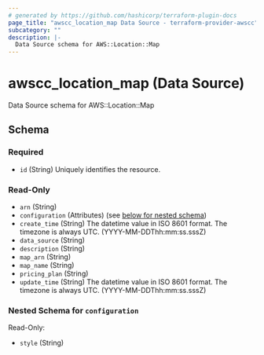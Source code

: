 ```yaml
---
# generated by https://github.com/hashicorp/terraform-plugin-docs
page_title: "awscc_location_map Data Source - terraform-provider-awscc"
subcategory: ""
description: |-
  Data Source schema for AWS::Location::Map
---
```


# awscc_location_map (Data Source)

Data Source schema for AWS::Location::Map



<!-- schema generated by tfplugindocs -->
## Schema

### Required

- `id` (String) Uniquely identifies the resource.

### Read-Only

- `arn` (String)
- `configuration` (Attributes) (see [below for nested schema](#nestedatt--configuration))
- `create_time` (String) The datetime value in ISO 8601 format. The timezone is always UTC. (YYYY-MM-DDThh:mm:ss.sssZ)
- `data_source` (String)
- `description` (String)
- `map_arn` (String)
- `map_name` (String)
- `pricing_plan` (String)
- `update_time` (String) The datetime value in ISO 8601 format. The timezone is always UTC. (YYYY-MM-DDThh:mm:ss.sssZ)

<a id="nestedatt--configuration"></a>
### Nested Schema for `configuration`

Read-Only:

- `style` (String)



